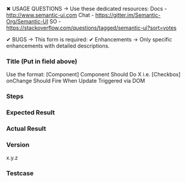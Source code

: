✖ USAGE QUESTIONS → Use these dedicated resources:
      Docs - http://www.semantic-ui.com
      Chat - https://gitter.im/Semantic-Org/Semantic-UI
      SO - https://stackoverflow.com/questions/tagged/semantic-ui?sort=votes

✔ BUGS → This form is required:
✔ Enhancements → Only specific enhancements with detailed descriptions.

### Title (Put in field above)
Use the format: [Component] Component Should Do X
i.e. [Checkbox] onChange Should Fire When Update Triggered via DOM

### Steps

### Expected Result

### Actual Result

### Version
x.y.z

### Testcase
[Fork, update, and replace to show the bug]:
https://jsfiddle.net/ca0rovs3/
